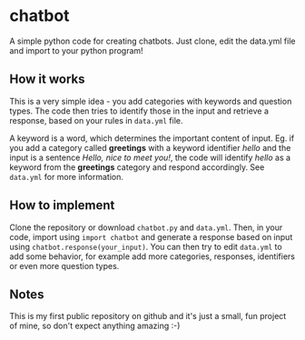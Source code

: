 # chatbot

A simple python code for creating chatbots. Just clone, edit the data.yml file and import to your python program!

## How it works

This is a very simple idea - you add categories with keywords and question types. The code then tries to identify those in the input and retrieve a response, based on your rules in `data.yml` file.

A keyword is a word, which determines the important content of input. Eg. if you add a category called **greetings** with a keyword identifier *hello* and the input is a sentence *Hello, nice to meet you!*, the code will identify *hello* as a keyword from the **greetings** category and respond accordingly. See `data.yml` for more information.


## How to implement

Clone the repository or download `chatbot.py` and `data.yml`. Then, in your code, import using `import chatbot` and generate a response based on input using `chatbot.response(your_input)`.
You can then try to edit `data.yml` to add some behavior, for example add more categories, responses, identifiers or even more question types.


## Notes

This is my first public repository on github and it's just a small, fun project of mine, so don't expect anything amazing :-)
